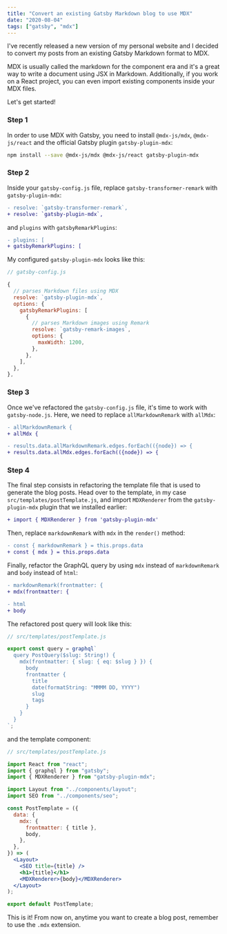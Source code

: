 ```yaml
---
title: "Convert an existing Gatsby Markdown blog to use MDX"
date: "2020-08-04"
tags: ["gatsby", "mdx"]
---
```


I've recently released a new version of my personal website and I decided to convert my posts from an existing Gatsby Markdown format to MDX.

MDX is usually called the markdown for the component era and it's a great way to write a document using JSX in Markdown. Additionally, if you work on a React project, you can even import existing components inside your MDX files.

Let's get started!

### Step 1

In order to use MDX with Gatsby, you need to install `@mdx-js/mdx`, `@mdx-js/react` and the official Gatsby plugin `gatsby-plugin-mdx`:

```bash
npm install --save @mdx-js/mdx @mdx-js/react gatsby-plugin-mdx
```

### Step 2

Inside your `gatsby-config.js` file, replace `gatsby-transformer-remark` with `gatsby-plugin-mdx`:

```diff
- resolve: `gatsby-transformer-remark`,
+ resolve: `gatsby-plugin-mdx`,
```

and `plugins` with `gatsbyRemarkPlugins`:

```diff
- plugins: [
+ gatsbyRemarkPlugins: [
```

My configured `gatsby-plugin-mdx` looks like this:

```js
// gatsby-config.js

{
  // parses Markdown files using MDX
  resolve: `gatsby-plugin-mdx`,
  options: {
    gatsbyRemarkPlugins: [
      {
        // parses Markdown images using Remark
        resolve: `gatsby-remark-images`,
        options: {
          maxWidth: 1200,
        },
      },
    ],
  },
},
```

### Step 3

Once we've refactored the `gatsby-config.js` file, it's time to work with `gatsby-node.js`.
Here, we need to replace `allMarkdownRemark` with `allMdx`:

```diff
- allMarkdownRemark {
+ allMdx {
```

```diff
- results.data.allMarkdownRemark.edges.forEach(({node}) => {
+ results.data.allMdx.edges.forEach(({node}) => {
```

### Step 4

The final step consists in refactoring the template file that is used to generate the blog posts.
Head over to the template, in my case `src/templates/postTemplate.js`, and import `MDXRenderer` from the `gatsby-plugin-mdx` plugin that we installed earlier:

```diff
+ import { MDXRenderer } from 'gatsby-plugin-mdx'
```

Then, replace `markdownRemark` with `mdx` in the `render()` method:

```diff
- const { markdownRemark } = this.props.data
+ const { mdx } = this.props.data
```

Finally, refactor the GraphQL query by using `mdx` instead of `markdownRemark` and `body` instead of `html`:

```diff
- markdownRemark(frontmatter: {
+ mdx(frontmatter: {
```

```diff
- html
+ body
```

The refactored post query will look like this:

```jsx
// src/templates/postTemplate.js

export const query = graphql`
  query PostQuery($slug: String!) {
    mdx(frontmatter: { slug: { eq: $slug } }) {
      body
      frontmatter {
        title
        date(formatString: "MMMM DD, YYYY")
        slug
        tags
      }
    }
  }
`;
```

and the template component:

```jsx
// src/templates/postTemplate.js

import React from "react";
import { graphql } from "gatsby";
import { MDXRenderer } from "gatsby-plugin-mdx";

import Layout from "../components/layout";
import SEO from "../components/seo";

const PostTemplate = ({
  data: {
    mdx: {
      frontmatter: { title },
      body,
    },
  },
}) => (
  <Layout>
    <SEO title={title} />
    <h1>{title}</h1>
    <MDXRenderer>{body}</MDXRenderer>
  </Layout>
);

export default PostTemplate;
```

This is it! From now on, anytime you want to create a blog post, remember to use the `.mdx` extension.
